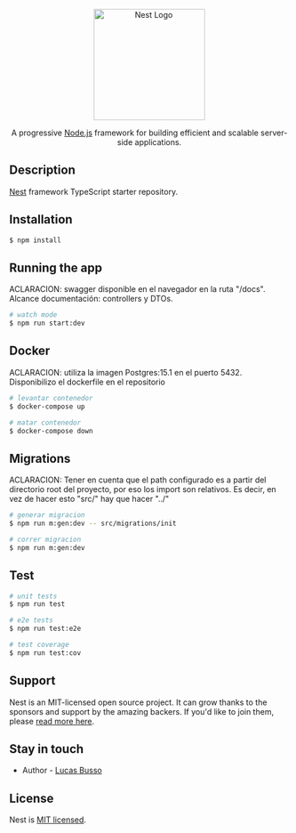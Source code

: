<p align="center">
  <a href="http://nestjs.com/" target="blank"><img src="https://nestjs.com/img/logo-small.svg" width="200" alt="Nest Logo" /></a>
</p>

[circleci-image]: https://img.shields.io/circleci/build/github/nestjs/nest/master?token=abc123def456
[circleci-url]: https://circleci.com/gh/nestjs/nest

  <p align="center">A progressive <a href="http://nodejs.org" target="_blank">Node.js</a> framework for building efficient and scalable server-side applications.</p>
    <p align="center">


## Description

[Nest](https://github.com/nestjs/nest) framework TypeScript starter repository.

## Installation

```bash
$ npm install
```

## Running the app

ACLARACION: swagger disponible en el navegador en la ruta "/docs". Alcance documentación: controllers y DTOs.

```bash
# watch mode
$ npm run start:dev
```

## Docker 

ACLARACION: utiliza la imagen Postgres:15.1 en el puerto 5432. Disponibilizo el dockerfile en el repositorio

```bash
# levantar contenedor
$ docker-compose up

# matar contenedor
$ docker-compose down
```

## Migrations

ACLARACION: Tener en cuenta que el path configurado es a partir del directorio root del proyecto, por eso los import son relativos. Es decir, en vez de hacer esto "src/" hay que hacer "../"

```bash
# generar migracion
$ npm run m:gen:dev -- src/migrations/init

# correr migracion
$ npm run m:gen:dev
```

## Test

```bash
# unit tests
$ npm run test

# e2e tests
$ npm run test:e2e

# test coverage
$ npm run test:cov
```

## Support

Nest is an MIT-licensed open source project. It can grow thanks to the sponsors and support by the amazing backers. If you'd like to join them, please [read more here](https://docs.nestjs.com/support).

## Stay in touch

- Author - [Lucas Busso](https://linkedin.com/in/lucas-busso/)

## License

Nest is [MIT licensed](LICENSE).